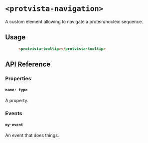 # `<protvista-navigation>`
A custom element allowing to navigate a protein/nucleic sequence.

## Usage
```html
      <protvista-tooltip></protvista-tooltip>
```

## API Reference

### Properties
#### `name: type`
A property.

### Events
#### `my-event`
An event that does things.
